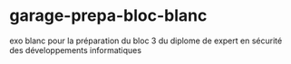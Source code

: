 # garage-prepa-bloc-blanc
exo blanc pour la préparation du bloc 3 du diplome de expert en sécurité des développements informatiques

